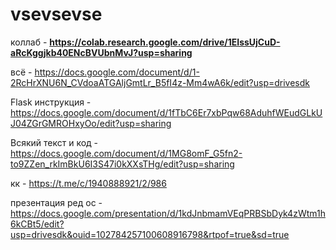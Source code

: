 # vsevsevse

коллаб - **https://colab.research.google.com/drive/1EIssUjCuD-aRcKggjkb40ENcBVUbnMvJ?usp=sharing**


всё - https://docs.google.com/document/d/1-2RcHrXNU6N_CVdoaATGAljGmtLr_B5fI4z-Mm4wA6k/edit?usp=drivesdk

Flask инструкция - https://docs.google.com/document/d/1fTbC6Er7xbPqw68AduhfWEudGLkUJ04ZGrGMROHxyOo/edit?usp=sharing 

Всякий текст и код - https://docs.google.com/document/d/1MG8omF_G5fn2-to9ZZen_rkImBkU6I3S47i0kXXsTHg/edit?usp=sharing

кк - https://t.me/c/1940888921/2/986


презентация ред ос - https://docs.google.com/presentation/d/1kdJnbmamVEqPRBSbDyk4zWtm1h6kCBt5/edit?usp=drivesdk&ouid=102784257100608916798&rtpof=true&sd=true


